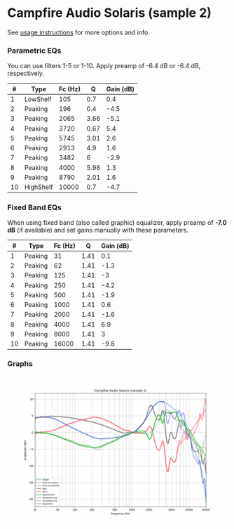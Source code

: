 # Campfire Audio Solaris (sample 2)
See [usage instructions](https://github.com/jaakkopasanen/AutoEq#usage) for more options and info.

### Parametric EQs
You can use filters 1-5 or 1-10. Apply preamp of -6.4 dB or -6.4 dB, respectively.

|   # | Type      |   Fc (Hz) |    Q |   Gain (dB) |
|-----|-----------|-----------|------|-------------|
|   1 | LowShelf  |       105 | 0.7  |         0.4 |
|   2 | Peaking   |       196 | 0.4  |        -4.5 |
|   3 | Peaking   |      2065 | 3.66 |        -5.1 |
|   4 | Peaking   |      3720 | 0.67 |         5.4 |
|   5 | Peaking   |      5745 | 3.01 |         2.6 |
|   6 | Peaking   |      2913 | 4.9  |         1.6 |
|   7 | Peaking   |      3482 | 6    |        -2.9 |
|   8 | Peaking   |      4000 | 5.98 |         1.3 |
|   9 | Peaking   |      8790 | 2.01 |         1.6 |
|  10 | HighShelf |     10000 | 0.7  |        -4.7 |

### Fixed Band EQs
When using fixed band (also called graphic) equalizer, apply preamp of **-7.0 dB** (if available) and set gains manually with these parameters.

|   # | Type    |   Fc (Hz) |    Q |   Gain (dB) |
|-----|---------|-----------|------|-------------|
|   1 | Peaking |        31 | 1.41 |         0.1 |
|   2 | Peaking |        62 | 1.41 |        -1.3 |
|   3 | Peaking |       125 | 1.41 |        -3   |
|   4 | Peaking |       250 | 1.41 |        -4.2 |
|   5 | Peaking |       500 | 1.41 |        -1.9 |
|   6 | Peaking |      1000 | 1.41 |         0.6 |
|   7 | Peaking |      2000 | 1.41 |        -1.6 |
|   8 | Peaking |      4000 | 1.41 |         6.9 |
|   9 | Peaking |      8000 | 1.41 |         3   |
|  10 | Peaking |     16000 | 1.41 |        -9.8 |

### Graphs
![](./Campfire%20Audio%20Solaris%20(sample%202).png)
